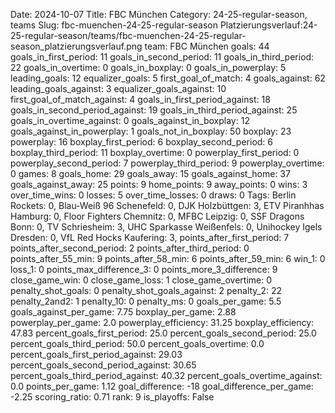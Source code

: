 Date: 2024-10-07
Title: FBC München
Category: 24-25-regular-season, teams
Slug: fbc-muenchen-24-25-regular-season
Platzierungsverlauf:24-25-regular-season/teams/fbc-muenchen-24-25-regular-season_platzierungsverlauf.png
team: FBC München
goals: 44
goals_in_first_period: 11
goals_in_second_period: 11
goals_in_third_period: 22
goals_in_overtime: 0
goals_in_boxplay: 0
goals_in_powerplay: 5
leading_goals: 12
equalizer_goals: 5
first_goal_of_match: 4
goals_against: 62
leading_goals_against: 3
equalizer_goals_against: 10
first_goal_of_match_against: 4
goals_in_first_period_against: 18
goals_in_second_period_against: 19
goals_in_third_period_against: 25
goals_in_overtime_against: 0
goals_against_in_boxplay: 12
goals_against_in_powerplay: 1
goals_not_in_boxplay: 50
boxplay: 23
powerplay: 16
boxplay_first_period: 6
boxplay_second_period: 6
boxplay_third_period: 11
boxplay_overtime: 0
powerplay_first_period: 0
powerplay_second_period: 7
powerplay_third_period: 9
powerplay_overtime: 0
games: 8
goals_home: 29
goals_away: 15
goals_against_home: 37
goals_against_away: 25
points: 9
home_points: 9
away_points: 0
wins: 3
over_time_wins: 0
losses: 5
over_time_losses: 0
draws: 0
Tags:  Berlin Rockets: 0,  Blau-Weiß 96 Schenefeld: 0,  DJK Holzbüttgen: 3,  ETV Piranhhas Hamburg: 0,  Floor Fighters Chemnitz: 0,  MFBC Leipzig: 0,  SSF Dragons Bonn: 0,  TV Schriesheim: 3,  UHC Sparkasse Weißenfels: 0,  Unihockey Igels Dresden: 0,  VfL Red Hocks Kaufering: 3,
points_after_first_period: 7
points_after_second_period: 2
points_after_third_period: 0
points_after_55_min: 9
points_after_58_min: 6
points_after_59_min: 6
win_1: 0
loss_1: 0
points_max_difference_3: 0
points_more_3_difference: 9
close_game_win: 0
close_game_loss: 1
close_game_overtime: 0
penalty_shot_goals: 0
penalty_shot_goals_against: 2
penalty_2: 22
penalty_2and2: 1
penalty_10: 0
penalty_ms: 0
goals_per_game: 5.5
goals_against_per_game: 7.75
boxplay_per_game: 2.88
powerplay_per_game: 2.0
powerplay_efficiency: 31.25
boxplay_efficiency: 47.83
percent_goals_first_period: 25.0
percent_goals_second_period: 25.0
percent_goals_third_period: 50.0
percent_goals_overtime: 0.0
percent_goals_first_period_against: 29.03
percent_goals_second_period_against: 30.65
percent_goals_third_period_against: 40.32
percent_goals_overtime_against: 0.0
points_per_game: 1.12
goal_difference: -18
goal_difference_per_game: -2.25
scoring_ratio: 0.71
rank: 9
is_playoffs: False
